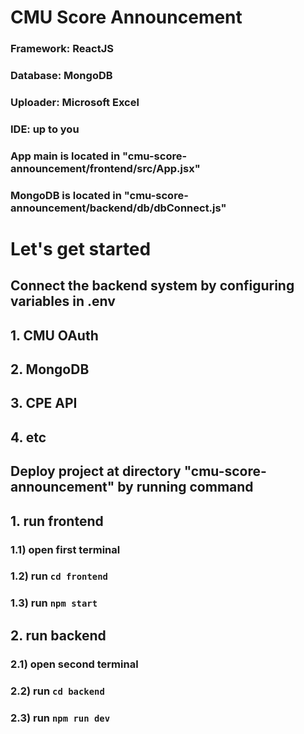 # CMU Score Announcement
### Framework: ReactJS
### Database: MongoDB
### Uploader: Microsoft Excel
### IDE: up to you

### App main is located in "cmu-score-announcement/frontend/src/App.jsx"
### MongoDB is located in "cmu-score-announcement/backend/db/dbConnect.js"

# Let's get started
## Connect the backend system by configuring variables in .env
## 1. CMU OAuth
## 2. MongoDB
## 3. CPE API
## 4. etc
## Deploy project at directory "cmu-score-announcement" by running command
## 1. run frontend
###   1.1) open first terminal
###   1.2) run ``` cd frontend ```
###   1.3) run ``` npm start ``` 
## 2. run backend
###   2.1) open second terminal
###   2.2) run ``` cd backend ```
###   2.3) run ``` npm run dev ```
